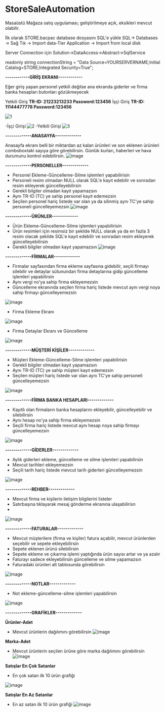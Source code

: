 # StoreSaleAutomation

Masaüstü Mağaza satış uygulaması; geliştirilmeye açık, eksikleri mevcut olabilir.


İlk olarak STORE.bacpac database dosyasını SQL'e yükle SQL-> Databases -> Sağ Tık -> Import data-Tier Application -> Import from local disk

Server Connection için Solution->DataAccess->Abstract->SqlService

readonly string connectionString = "Data Source=YOURSERVERNAME;Initial Catalog=STORE;Integrated Security=True";

**------------GİRİŞ EKRANI------------**

Eğer giriş yapan personel yetkili değilse ana ekranda giderler ve firma banka hesapları butonları gözükmeyecek

Yetkili Giriş **TR-ID: 21223213233 Password:123456**
İşçi Giriş **TR-ID: 11144477778 Password:123456**

![1](https://user-images.githubusercontent.com/95411819/216808902-e0558beb-cb08-4dfd-bf2b-ec38f0d278c9.jpg)

-İşçi Girişi
![2](https://user-images.githubusercontent.com/95411819/216809912-195afdda-bde6-48a0-9719-f19696400380.jpg)
-Yetkili Girişi
![3](https://user-images.githubusercontent.com/95411819/216809914-97bd20fc-0d42-4e42-9a21-a9318a8cc412.jpg)

**-------------ANASAYFA-------------**

Anasayfa ekranı belli bir miktardan az kalan ürünleri ve son eklenen ürünleri comboboxtaki sayıya göre görebilirsin. Günlük kurları, haberleri ve hava durumunu kontrol edebilirsin.
![image](https://user-images.githubusercontent.com/95411819/216810512-44cc1fed-1bac-447e-9994-8c6f5ca4a9f4.png)

**-------------PERSONELLER-------------**

- Personel Ekleme-Güncelleme-Silme işlemleri yapabilirisin 
- Personeli resim olmadan NULL olarak SQL'e kayıt edebilir ve sonradan resim ekleyerek güncelleyebilirsin
- Gerekli bilgiler olmadan kayıt yapamazsın 
- Aynı TR-ID (TC) ye sahip personel kayıt edemezsin
- Seçilen personel hariç listede var olan ya da silinmiş aynı TC'ye sahip personeli güncelleyemezsin
![image](https://user-images.githubusercontent.com/95411819/216810569-a9dde1fc-56d7-4292-83d0-36ed9ffbcb1b.png)

**-------------ÜRÜNLER-------------**

- Ürün Ekleme-Güncelleme-Silme işlemleri yapabilirisin 
- Ürün resimleri için resimsiz bir şekilde NULL olarak ya da en fazla 3 resim olacak şekilde SQL'e kayıt edebilir ve sonradan resim ekleyerek güncelleyebilirsin
- Gerekli bilgiler olmadan kayıt yapamazsın 
![image](https://user-images.githubusercontent.com/95411819/216810774-ef741f3b-aad4-4bbe-ab2b-d3eedf507a02.png)

**-------------FİRMALAR-------------**

- Firmalar sayfasından firma ekleme sayfasına gidebilir, seçili firmayı silebilir ve detaylar sütunundan firma detaylarına gidip güncelleme işlemleri yapabilirsin
- Aynı vergi no'ya sahip firma ekleyemezsin
- Güncelleme ekranında seçilen firma hariç listede mevcut aynı vergi noya sahip firmayı güncelleyemezsin

![image](https://user-images.githubusercontent.com/95411819/216810963-3b1c1116-22eb-4987-a8e2-7aa53f4616e1.png)

- Firma Ekleme Ekranı

![image](https://user-images.githubusercontent.com/95411819/216811058-c58b2871-1ad0-4866-b59a-30f51d77784d.png)

- Firma Detaylar Ekranı ve Güncelleme

![image](https://user-images.githubusercontent.com/95411819/216811107-19fb1bc4-68c0-4c09-9a7f-f56c8fd22f5f.png)

**-------------MÜŞTERİ KİŞİLER-------------**
- Müşteri Ekleme-Güncelleme-Silme işlemleri yapabilirisin 
- Gerekli bilgiler olmadan kayıt yapamazsın 
- Aynı TR-ID (TC) ye sahip müşteri kayıt edemezsin
- Seçilen müşteri hariç listede var olan aynı TC'ye sahip personeli güncelleyemezsin

![image](https://user-images.githubusercontent.com/95411819/216811217-0da6dd44-98a3-4f8b-9be0-fa6e65e20094.png)

**-------------FİRMA BANKA HESAPLARI-------------**

- Kayıtlı olan firmaların banka hesaplarını ekleyebilir, güncelleyebilir ve silebilirsin
- Aynı hesap no'ya sahip firma ekleyemezsin
- Seçili firma hariç listede mevcut aynı hesap noya sahip firmayı güncelleyemezsin

![image](https://user-images.githubusercontent.com/95411819/216811352-932bcb89-7b29-4b0f-b050-3a3d189b7b6b.png)

**-------------GİDERLER-------------**
- Aylık giderleri ekleme, güncelleme ve silme işlemleri yapabilirsin
- Mevcut tarihleri ekleyemezsin
- Seçili tarih hariç listede mevcut tarih giderleri güncelleyemezsin

![image](https://user-images.githubusercontent.com/95411819/216811462-993c4733-1762-49f0-853c-02fca2bfefd7.png)

**-------------REHBER-------------**
- Mevcut firma ve kişilerin iletişim bilgilerini listeler
- Satırbaşına tıklayarak mesaj gönderme ekranına ulaşabilirisn
- 
![image](https://user-images.githubusercontent.com/95411819/216811822-f4e3a5c9-f955-48ab-91e8-54d6ff9fd7e7.png)


**-------------FATURALAR-------------**
- Mevcut müşterilere (firma ve kişiler) fatura açabilir, mevcut ürünlerden seçebilir ve sepete ekleyebilirsin
- Sepete eklenen ürünü silebilirsin
- Sepete ekleme ve çıkarma işlemi yaptığında ürün sayısı artar ve ya azalır
- Faturayı sadece ekleyebilirsin güncelleme ve silme yapamazsın
- Faturadaki ürünleri alt tablosunda görebilirsin

![image](https://user-images.githubusercontent.com/95411819/216811990-2c087736-d9e3-41fc-b727-483a0fce18cd.png)

**-------------NOTLAR-------------**
- Not ekleme-güncelleme-silme işlemleri yapabilirsin

![image](https://user-images.githubusercontent.com/95411819/216812063-dcf7a487-de5b-44ab-89f7-4f4c791c183e.png)

**-------------GRAFİKLER-------------**

**Ürünler-Adet**
- Mevcut ürünlerin dağılımını görebilirsin
![image](https://user-images.githubusercontent.com/95411819/216812136-f7bc3eff-31c4-44fa-8c4e-5a2d9feba09f.png)

**Marka-Adet**
- Mevcut ürünlerin seçilen ürüne göre marka dağılımını görebilirsin
![image](https://user-images.githubusercontent.com/95411819/216812200-1820ce2a-3d78-449f-b2d4-5f5f84665a7a.png)

**Satışlar En Çok Satanlar**
- En çok satan ilk 10 ürün grafiği

![image](https://user-images.githubusercontent.com/95411819/216812312-39518109-2940-40b4-ba4d-fb20a9ca2195.png)

**Satışlar En Az Satanlar**
- En az satan ilk 10 ürün grafiği
![image](https://user-images.githubusercontent.com/95411819/216812375-639803b7-36bd-44d2-878b-c2d850e69785.png)


